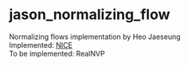 # jason_normalizing_flow  

Normalizing flows implementation by Heo Jaeseung  
Implemented: [NICE](./nice)  
To be implemented: RealNVP  
